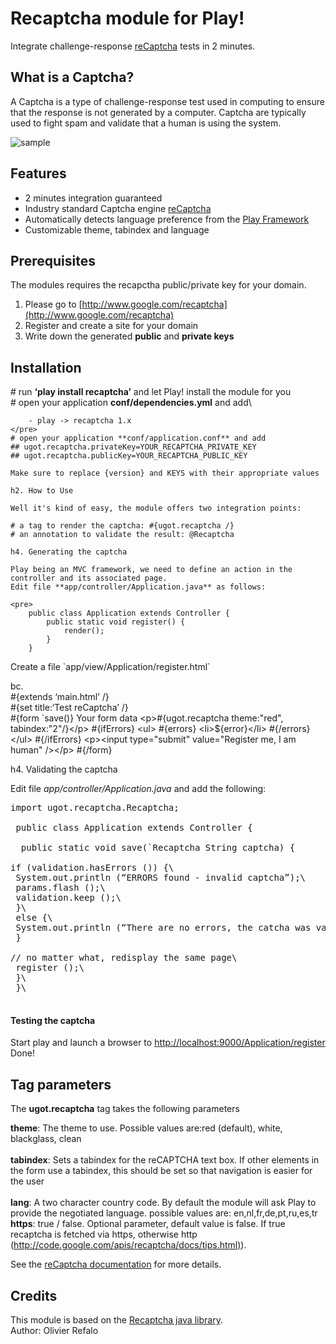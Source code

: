 Recaptcha module for Play!
==========================

Integrate challenge-response
[reCaptcha](http://www.google.com/recaptcha) tests in 2 minutes.

What is a Captcha?
------------------

A Captcha is a type of challenge-response test used in computing to
ensure that the response is not generated by a computer. Captcha are
typically used to fight spam and validate that a human is using the
system.

![sample](http://www.google.com/recaptcha/static/images/smallCaptchaSpaceWithRoughAlpha.png "sample")

Features
--------

-   2 minutes integration guaranteed
-   Industry standard Captcha engine
    [reCaptcha]([http://www.google.com/recaptcha](http://www.google.com/recaptcha))
-   Automatically detects language preference from the [Play
    Framework](http://www.playframework.org)
-   Customizable theme, tabindex and language

Prerequisites
-------------

The modules requires the recapctha public/private key for your domain.

1.  Please go to
    [http://www.google.com/recaptcha](http://www.google.com/recaptcha)
2.  Register and create a site for your domain
3.  Write down the generated **public** and **private keys**

Installation
------------

\# run **‘play install recaptcha’** and let Play! install the module for
you\
\# open your application **conf/dependencies.yml** and add\

        - play -> recaptcha 1.x
    </pre>
    # open your application **conf/application.conf** and add
    ## ugot.recaptcha.privateKey=YOUR_RECAPTCHA_PRIVATE_KEY
    ## ugot.recaptcha.publicKey=YOUR_RECAPTCHA_PUBLIC_KEY

    Make sure to replace {version} and KEYS with their appropriate values

    h2. How to Use

    Well it's kind of easy, the module offers two integration points:

    # a tag to render the captcha: #{ugot.recaptcha /}
    # an annotation to validate the result: @Recaptcha

    h4. Generating the captcha

    Play being an MVC framework, we need to define an action in the controller and its associated page.
    Edit file **app/controller/Application.java** as follows:

    <pre>
        public class Application extends Controller {
            public static void register() {
                render();
            }
        }

Create a file \`app/view/Application/register.html\`

bc.\
 \#{extends ‘main.html’ /}\
 \#{set title:‘Test reCaptcha’ /}\
 \#{form `save()} 
     Your form data
     &lt;p>#{ugot.recaptcha theme:"red", tabindex:"2"/}&lt;/p>
     #{ifErrors}
       &lt;ul>
         #{errors}
            &lt;li>${error}&lt;/li>
         #{/errors}
       &lt;/ul>
     #{/ifErrors}
     &lt;p>&lt;input type="submit" value="Register me, I am human" />&lt;/p>
   #{/form}


h4. Validating the captcha

Edit file *app/controller/Application.java* and add the following:

<pre>
import ugot.recaptcha.Recaptcha;

 public class Application extends Controller {

  public static void save(`Recaptcha String captcha) {

if (validation.hasErrors ()) {\
 System.out.println (“ERRORS found - invalid captcha”);\
 params.flash ();\
 validation.keep ();\
 }\
 else {\
 System.out.println (“There are no errors, the catcha was validated”);\
 }

// no matter what, redisplay the same page\
 register ();\
 }\
 }\

</pre>
#### Testing the captcha

Start play and launch a browser to
[http://localhost:9000/Application/register](http://localhost:9000/Application/register<br/>)\
Done!

Tag parameters
--------------

The **ugot.recaptcha** tag takes the following parameters

**theme**: The theme to use. Possible values are:red (default), white,
blackglass, clean<br/>\
**tabindex**: Sets a tabindex for the reCAPTCHA text box. If other
elements in the form use a tabindex, this should be set so that
navigation is easier for the user<br/>\
**lang**: A two character country code. By default the module will ask
Play to provide the negotiated language. possible values are:
en,nl,fr,de,pt,ru,es,tr\
**https**: true / false. Optional parameter, default value is false. If
true recaptcha is fetched via https, otherwise http
([http://code.google.com/apis/recaptcha/docs/tips.html)](http://code.google.com/apis/recaptcha/docs/tips.html)).

See the [reCaptcha
documentation](http://code.google.com/apis/recaptcha/docs/customization.html)
for more details.

Credits
-------

This module is based on the [Recaptcha java
library](http://code.google.com/p/recaptcha/downloads/list?q=label:java-Latest).\
Author: Olivier Refalo

